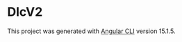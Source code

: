# DlcV2

This project was generated with [Angular CLI](https://github.com/angular/angular-cli) version 15.1.5.




